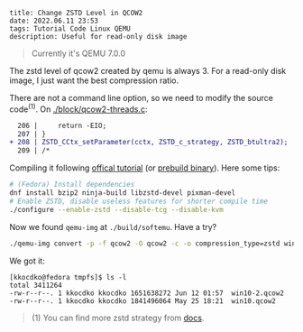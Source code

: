 ```
title: Change ZSTD Level in QCOW2
date: 2022.06.11 23:53
tags: Tutorial Code Linux QEMU
description: Useful for read-only disk image
```

> Currently it's QEMU 7.0.0

The zstd level of qcow2 created by qemu is always 3. For a read-only disk image, I just want the best compression ratio.

There are not a command line option, so we need to modify the source code<sup>(1)</sup>. On [./block/qcow2-threads.c](https://github.com/qemu/qemu/blob/v7.0.0/block/qcow2-threads.c#L203-L209):

```diff
  206 |     return -EIO;
  207 | }
+ 208 | ZSTD_CCtx_setParameter(cctx, ZSTD_c_strategy, ZSTD_btultra2);
  209 | /*
```

Compiling it following [offical tutorial](https://www.qemu.org/download/) (or [prebuild binary](https://github.com/kkocdko/kblog/releases/download/0.0.5/qemu-img-zstd-btultra2.zip)). Here some tips:

```sh
# (Fedora) Install dependencies
dnf install bzip2 ninja-build libzstd-devel pixman-devel
# Enable ZSTD, disable useless features for shorter compile time
./configure --enable-zstd --disable-tcg --disable-kvm
```

Now we found `qemu-img` at `./build/softemu`. Have a try?

```sh
./qemu-img convert -p -f qcow2 -O qcow2 -c -o compression_type=zstd win10.qcow2 win10-2.qcow2
```

We got it:

```
[kkocdko@fedora tmpfs]$ ls -l
total 3411264
-rw-r--r--. 1 kkocdko kkocdko 1651638272 Jun 12 01:57  win10-2.qcow2
-rw-r--r--. 1 kkocdko kkocdko 1841496064 May 25 18:21  win10.qcow2
```

> (1) You can find more zstd strategy from [docs](https://zstd.docsforge.com/dev/api-documentation/#advanced-compression-api-requires-v140).

